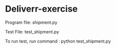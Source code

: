 # Deliverr-exercise

Program file: shipment.py

Test File: test_shipment.py

To run test, run command : python test_shipment.py

